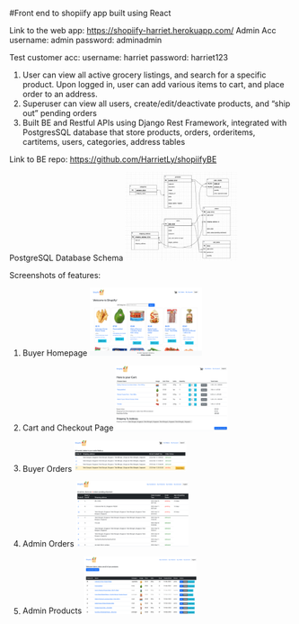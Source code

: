 #Front end to shopiify app built using React

Link to the web app:
https://shopiify-harriet.herokuapp.com/
Admin Acc
username: admin
password: adminadmin

Test customer acc:
username: harriet
password: harriet123

1. User can view all active grocery listings, and search for a specific product. Upon logged in, user can add various items to cart, and place order to an address. 
2. Superuser can view all users, create/edit/deactivate products, and “ship out” pending orders
3. Built BE and Restful APIs using Django Rest Framework, integrated with PostgresSQL database that store products, orders, orderitems, cartitems, users, categories, address tables

Link to BE repo: https://github.com/HarrietLy/shopiifyBE


PostgreSQL Database Schema
<img
  src="./screenshots_readme/database_schema.png"
  alt="database"
  title="Database Schema"
  style="display: inline-block; margin: 0 auto; max-width: 200px">

Screenshots of features:
1. Buyer Homepage
<img
  src="./screenshots_readme/BuyerHomePage.png"
  alt="database"
  title="Database Schema"
  style="display: inline-block; margin: 0 auto; max-width: 200px">

2. Cart and Checkout Page
<img
  src="./screenshots_readme/Cart.png"
  alt="database"
  title="Database Schema"
  style="display: inline-block; margin: 0 auto; max-width: 200px">

3. Buyer Orders
<img
  src="./screenshots_readme/BuyerOrders.png"
  alt="database"
  title="Database Schema"
  style="display: inline-block; margin: 0 auto; max-width: 200px">

4. Admin Orders
<img
  src="./screenshots_readme/AdminOrders.png"
  alt="database"
  title="Database Schema"
  style="display: inline-block; margin: 0 auto; max-width: 200px">

5. Admin Products
<img
  src="./screenshots_readme/AdminProducts.png"
  alt="database"
  title="Database Schema"
  style="display: inline-block; margin: 0 auto; max-width: 200px">